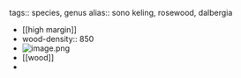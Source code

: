 tags:: species, genus
alias:: sono keling, rosewood, dalbergia

- [[high margin]]
- wood-density:: 850
- ![image.png](https://peach-geographical-bat-397.mypinata.cloud/ipfs/QmW91Kx4pUqV1GAS3Qr2vco3ewnbPH3tH6UFU9iHm1AMeA)
- [[wood]]
-
